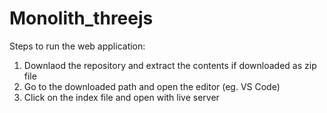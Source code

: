 # Monolith_threejs
Steps to run the web application:
1. Downlaod the repository and extract the contents if downloaded as zip file
2. Go to the downloaded path and open the editor (eg. VS Code)
3. Click on the index file and open with live server
